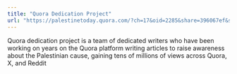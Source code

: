 ```yaml
---
title: "Quora Dedication Project"
url: "https://palestinetoday.quora.com/?ch=17&oid=2285&share=396067ef&srid=H9ABQ&target_type=tribe"
---
```


Quora dedication project is a team of dedicated writers who have been working on years on the Quora platform writing articles to raise awareness about the Palestinian cause, gaining tens of millions of views across Quora, X, and Reddit
